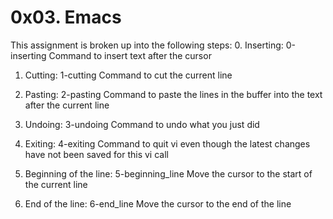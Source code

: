 # 0x03. Emacs #
This assignment is broken up into the following steps:
0. Inserting: 0-inserting
Command to insert text after the cursor

1. Cutting: 1-cutting
Command to cut the current line

2. Pasting: 2-pasting
Command to paste the lines in the buffer into the text after the current line

3. Undoing: 3-undoing
Command to undo what you just did

4. Exiting: 4-exiting
Command to quit vi even though the latest changes have not been saved for this vi call

5. Beginning of the line: 5-beginning_line
Move the cursor to the start of the current line

6. End of the line: 6-end_line
Move the cursor to the end of the line

